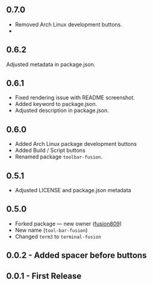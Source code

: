 ## 0.7.0
* Removed Arch Linux development buttons.
* 

## 0.6.2
Adjusted metadata in package.json.

## 0.6.1
* Fixed rendering issue with README screenshot.
* Added keyword to package.json.
* Adjusted description in package.json.

## 0.6.0
* Added Arch Linux package development buttons
* Added Build / Script buttons
* Renamed package `toolbar-fusion`.

## 0.5.1
* Adjusted LICENSE and package.json metadata

## 0.5.0
* Forked package &mdash; new owner ([fusion809](@fusion809))
* New name (`tool-bar-fusion`)
* Changed `term3` to `terminal-fusion`

## 0.0.2 - Added spacer before buttons
## 0.0.1 - First Release
